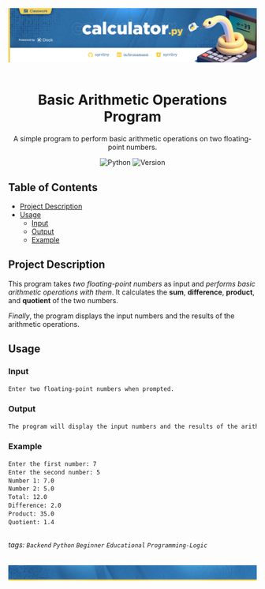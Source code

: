 <div align="center">
  <img alt="GitHub Banner" src="../../assets/images/calculator-py-classwork-header.png">
</div>

<br>

<div align="center">
  <h1 align="center">Basic Arithmetic Operations Program</h1>
  <p align="center">A simple program to perform basic arithmetic operations on two floating-point numbers.</p>
</div>

<div align="center">
  
  ![Python](https://img.shields.io/badge/Python-3.10.0-gold)
  ![Version](https://img.shields.io/badge/Version-1.0-3984BD)

</div>

##

## Table of Contents

- [Project Description](#project-description)
- [Usage](#usage)
  - [Input](#input)
  - [Output](#output)
  - [Example](#example)

## Project Description

This program takes *two floating-point numbers* as input and *performs basic arithmetic operations with them*. It calculates the **sum**, **difference**, **product**, and **quotient** of the two numbers. 

*Finally*, the program displays the input numbers and the results of the arithmetic operations.

## Usage

### Input

```bash
Enter two floating-point numbers when prompted.
```

### Output

```bash
The program will display the input numbers and the results of the arithmetic operations.
```

### Example

```bash
Enter the first number: 7
Enter the second number: 5
Number 1: 7.0
Number 2: 5.0
Total: 12.0
Difference: 2.0
Product: 35.0
Quotient: 1.4
```

##
    
###### tags: `Backend` `Python` `Beginner` `Educational` `Programming-Logic`

<div align="center">
  <img alt="GitHub Footer" src="../../assets/images/calculator-py-classwork-footer.png">
</div>
